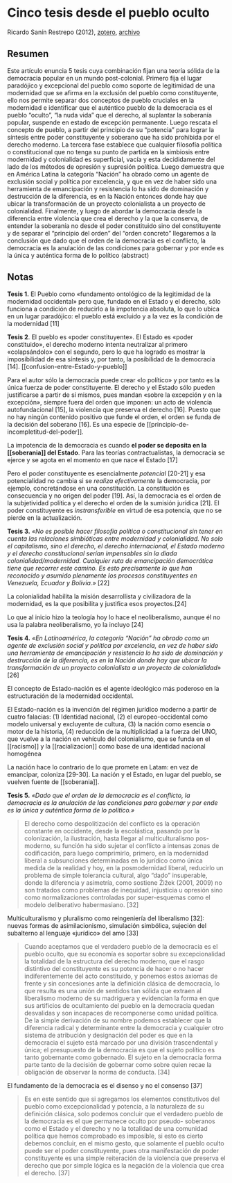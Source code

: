 # Cinco tesis desde el pueblo oculto

Ricardo Sanín Restrepo (2012), [zotero](zotero://select/items/@restrepo2012), [archivo](file:///home/sabhz/archivo/librero/restrepo2012.pdf)

## Resumen
Este artículo enuncia 5 tesis cuya combinación fijan una teoría sólida de la democracia popular en un mundo post-colonial. Primero fija el lugar paradójico y excepcional del pueblo como soporte de legitimidad de una modernidad que se afirma en la exclusión del pueblo como constituyente, ello nos permite separar dos conceptos de pueblo cruciales en la modernidad e identificar que el auténtico pueblo de la democracia es el pueblo “oculto”, “la nuda vida” que el derecho, al suplantar la soberanía popular, suspende en estado de excepción permanente. Luego rescata el concepto de pueblo, a partir del principio de su “potencia” para lograr la síntesis entre poder constituyente y soberano que ha sido prohibida por el derecho moderno. La tercera fase establece que cualquier filosofía política o constitucional que no tenga su punto de partida en la simbiosis entre modernidad y colonialidad es superficial, vacía y esta decididamente del lado de los métodos de opresión y supresión política. Luego demuestra que en América Latina la categoría “Nación” ha obrado como un agente de exclusión social y política por excelencia, y que en vez de haber sido una herramienta de emancipación y resistencia lo ha sido de dominación y destrucción de la diferencia, es en la Nación entonces donde hay que ubicar la transformación de un proyecto colonialista a un proyecto de colonialidad. Finalmente, y luego de abordar la democracia desde la diferencia entre violencia que crea el derecho y la que la conserva, de entender la soberanía no desde el poder constituido sino del constituyente y de separar el “principio del orden” del “orden concreto” llegaremos a la conclusión que dado que el orden de la democracia es el conflicto, la democracia es la anulación de las condiciones para gobernar y por ende es la única y auténtica forma de lo político (abstract)

## Notas

**Tesis 1.** El Pueblo como «fundamento ontológico de la legitimidad de la modernidad occidental» pero que, fundado en el Estado y el derecho, sólo funciona a condición de reducirlo a la impotencia absoluta, lo que lo ubica en un lugar paradójico: el pueblo está excluido y a la vez es la condición de la modernidad [11] 

**Tesis 2**. El pueblo es «poder constituyente». El Estado es «poder constituido», el derecho moderno intenta neutralizar al primero «colapsándolo» con el segundo, pero lo que ha logrado es mostrar la imposibilidad de esa síntesis y, por tanto, la posibilidad de la democracia [14]. [[confusion-entre-Estado-y-pueblo]]

Para el autor sólo la democracia puede crear «lo político» y por tanto es la única fuerza de poder constituyente. El derecho y el Estado sólo pueden justificarse a partir de sí mismos, pues mandan «sobre la excepción y en la excepción», siempre fuera del orden que imponen: un acto de violencia autofundacional [15], la violencia que preserva el derecho [16]. Puesto que no hay ningún contenido positivo que funde el orden, el orden se funda de la decisión del soberano [16]. Es una especie de [[principio-de-incompletitud-del-poder]].

La impotencia de la democracia es cuando **el poder se deposita en la [[soberania]] del Estado**. Para las teorías contractualistas, la democracia se ejerce y se agota en el momento en que nace el Estado [17]

Pero el poder constituyente es esencialmente *potencial* [20-21] y esa potencialidad no cambia si se *realiza efectivamente* la democracia, por ejemplo, concretándose en una constitución. La constitución es consecuencia y no origen del poder [19]. Así, la democracia es el orden de la subjetividad política y el derecho el orden de la sumisión jurídica [21]. El poder constituyente es *instransferible* en virtud de esa potencia, que no se pierde en la actualización.

**Tesis 3.** *«No es posible hacer filosofía política o constitucional sin tener en cuenta las relaciones simbióticas entre modernidad y colonialidad. No solo el capitalismo, sino el derecho, el derecho internacional, el Estado moderno y el derecho constitucional serían impensables sin la diada colonialidad/modernidad. Cualquier ruta de emancipación democrática tiene que recorrer este camino. Es esto precisamente lo que han reconocido y asumido plenamente los procesos constituyentes en Venezuela, Ecuador y Bolivia.»* [22]

La colonialidad habilita la misión desarrollista y civilizadora de la modernidad, es la que posibilita y justifica esos proyectos.[24]

Lo que al inicio hizo la teología hoy lo hace el neoliberalismo, aunque él no usa la palabra neoliberalismo, yo la incluyo [24]

**Tesis 4.** *«En Latinoamérica, la categoría “Nación” ha obrado como un agente de exclusión social y política por excelencia, en vez de haber sido una herramienta de emancipación y resistencia lo ha sido de dominación y destrucción de la diferencia, es en la Nación donde hay que ubicar la transformación de un proyecto colonialista a un proyecto de colonialidad»* [26]

El concepto de Estado-nación es el agente ideológico más poderoso en la estructuración de la modernidad occidental.

El Estado-nación es la invención del régimen jurídico moderno a partir de cuatro falacias: (1) Identidad nacional, (2) el europeo-occidental como modelo universal y excluyente de cultura, (3) la nación como esencia o motor de la historia, (4) reducción de la multiplicidad a la fuerza del UNO, que vuelve a la nación en vehículo del colonialismo, que se funda en el [[racismo]] y la [[racializacion]] como base de una identidad nacional homogénea

La nación hace lo contrario de lo que promete en Latam: en vez de emancipar, coloniza [29-30]. La nación y el Estado, en lugar del pueblo, se vuelven fuente de [[soberania]].

**Tesis 5.** *«Dado que el orden de la democracia es el conflicto, la democracia es la anulación de las condiciones para gobernar y por ende es la única y auténtica forma de lo político.»* 

>El derecho como despolitización del conflicto es la operación constante en occidente, desde la escolástica, pasando por la colonización, la ilustración, hasta llegar al multiculturalismo pos-moderno, su función ha sido sujetar el conflicto a intensas zonas de codificación, para luego comprimirlo, primero, en la modernidad liberal a subsunciones determinadas en lo jurídico como única medida de la realidad y hoy, en la posmodernidad liberal, reducirlo un problema de simple tolerancia cultural, algo “dado” insuperable, donde la diferencia y asimetría, como sostiene Žižek (2001, 2009) no son tratados como problemas de inequidad, injusticia u opresión sino como normalizaciones controladas por super-esquemas como el modelo deliberativo habermasiano. [32]

Multiculturalismo y pluralismo como reingeniería del liberalismo [32]: nuevas formas de asimilacionismo, simulación simbólica, sujeción del subalterno al lenguaje «jurídico» del amo [33]

>Cuando aceptamos que el verdadero pueblo de la democracia es el pueblo oculto, que su economía es soportar sobre su excepcionalidad la totalidad de la estructura del derecho moderno, que el rasgo distintivo del constituyente es su potencia de hacer o no hacer indiferentemente del acto constituido, y ponemos estos axiomas de frente y sin concesiones ante la definición clásica de democracia, lo que resulta es una unión de sentidos tan sólida que extraen al liberalismo moderno de su madriguera y evidencian la forma en que sus artificios de ocultamiento del pueblo en la democracia quedan desvalidas y son incapaces de recomponerse como unidad política. De la simple derivación de su nombre podemos establecer que la diferencia radical y determinante entre la democracia y cualquier otro sistema de atribución y designación del poder es que en la democracia el sujeto está marcado por una división trascendental y única; el presupuesto de la democracia es que el sujeto político es tanto gobernante como gobernado. El sujeto en la democracia forma parte tanto de la decisión de gobernar como sobre quien recae la obligación de observar la norma de conducta. [34]

El fundamento de la democracia es el disenso y no el consenso [37]

>Es en este sentido que si agregamos los elementos constitutivos del pueblo como excepcionalidad y potencia, a la naturaleza de su definición clásica, solo podemos concluir que el verdadero pueblo de la democracia es el que permanece oculto por pseudo- soberanos como el Estado y el derecho y no la totalidad de una comunidad política que hemos comprobado es imposible, si esto es cierto debemos concluir, en el mismo gesto, que solamente el pueblo oculto puede ser el poder constituyente, pues otra manifestación de poder constituyente es una simple reiteración de la violencia que preserva el derecho que por simple lógica es la negación de la violencia que crea el derecho. [37]
